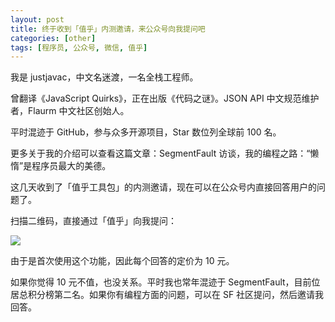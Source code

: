 ```yaml
---
layout: post
title: 终于收到「值乎」内测邀请，来公众号向我提问吧
categories: [other]
tags: [程序员, 公众号, 微信, 值乎]
---
```


我是 justjavac，中文名迷渡，一名全栈工程师。

曾翻译《JavaScript Quirks》，正在出版《代码之谜》。JSON API 中文规范维护者，Flaurm 中文社区创始人。

平时混迹于 GitHub，参与众多开源项目，Star 数位列全球前 100 名。

更多关于我的介绍可以查看这篇文章：SegmentFault 访谈，我的编程之路：“懒惰”是程序员最大的美德。

这几天收到了「值乎工具包」的内测邀请，现在可以在公众号内直接回答用户的问题了。

扫描二维码，直接通过「值乎」向我提问：

![](/assets/images/zhihu-ask-my-anything-1.jpg)

由于是首次使用这个功能，因此每个回答的定价为 10 元。

如果你觉得 10 元不值，也没关系。平时我也常年混迹于 SegmentFault，目前位居总积分榜第二名。如果你有编程方面的问题，可以在 SF 社区提问，然后邀请我回答。